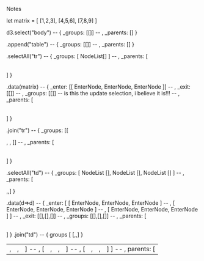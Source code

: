 Notes

let matrix = [ [1,2,3], [4,5,6], [7,8,9] ]

d3.select("body")    -- { _groups: [[<body>]]
                     -- , _parents: [<html>] }

  .append("table")   -- { _groups: [[<table>]]
                     -- , _parents: [<html>] }

  .selectAll("tr")   -- { _groups: [ NodeList[] ]
                     -- , _parents: [<table>] }

  .data(matrix)      -- { _enter: [[ EnterNode, EnterNode, EnterNode ]]
                     -- , _exit: [[]]
                     -- , _groups: [[]] -- is this the update selection, i believe it is!!!
                     -- , _parents: [<table>] }

  .join("tr")        -- { _groups: [[<tr>, <tr>, <tr>]]
                     -- , _parents: [<table>] }

  .selectAll("td")   -- { _groups: [ NodeList [], NodeList [], NodeList [] ]
                     -- , _parents: [<tr>,<tr>,<tr>] }

  .data(d=>d)        -- { _enter: [ [ EnterNode, EnterNode, EnterNode ]
                     --           , [ EnterNode, EnterNode, EnterNode ]
                     --           , [ EnterNode, EnterNode, EnterNode ] ]
                     -- , _exit: [[],[],[]]
                     -- , _groups: [[],[],[]]
                     -- , _parents: [<table>] }
  .join("td")        -- { groups [ [<td>,<td>,<td>]
                     --          , [<td>,<td>,<td>]
                     --          , [<td>,<td>,<td>] ]
                     -- , parents: [<tr>,<tr>,<tr>] }